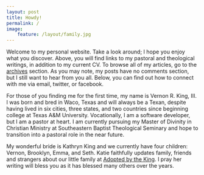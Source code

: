 ```yaml
---
layout: post
title: Howdy!
permalink: /
image: 
    feature: /layout/family.jpg
---
```


Welcome to my personal website. Take a look around; I hope you enjoy what you discover. Above, you will find links to my pastoral and theological writings, in addition to my current CV. To browse all of my articles, go to the [archives]({{site.url}}/archives) section. As you may note, my posts have no comments section, but I still want to hear from you all. Below, you can find out how to connect with me via email, twitter, or facebook.

For those of you finding me for the first time, my name is Vernon R. King, III. I was born and bred in Waco, Texas and will always be a Texan, despite having lived in six cities, three states, and two countries since beginning college at Texas A&M University. Vocationally, I am a software developer, but I am a pastor at heart. I am currently pursuing my Master of Divinity in Christian Ministry at Southeastern Baptist Theological Seminary and hope to transition into a pastoral role in the near future.

My wonderful bride is Kathryn King and we currently have four children: Vernon, Brooklyn, Emma, and Seth. Katie faithfully updates family, friends and strangers about our little family at [Adopted by the King](http://www.adoptedbytheking.com). I pray her writing will bless you as it has blessed many others over the years.